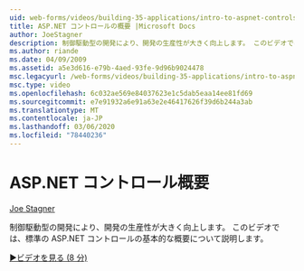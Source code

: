 ```yaml
---
uid: web-forms/videos/building-35-applications/intro-to-aspnet-controls
title: ASP.NET コントロールの概要 |Microsoft Docs
author: JoeStagner
description: 制御駆動型の開発により、開発の生産性が大きく向上します。 このビデオでは、標準の ASP.NET コントロールの基本的な概要について説明します。
ms.author: riande
ms.date: 04/09/2009
ms.assetid: a5e3d616-e79b-4aed-93fe-9d96b9024478
msc.legacyurl: /web-forms/videos/building-35-applications/intro-to-aspnet-controls
msc.type: video
ms.openlocfilehash: 6c032ae569e84037623e1c5dab5eaa14ee81fd69
ms.sourcegitcommit: e7e91932a6e91a63e2e46417626f39d6b244a3ab
ms.translationtype: MT
ms.contentlocale: ja-JP
ms.lasthandoff: 03/06/2020
ms.locfileid: "78440236"
---
```

# <a name="intro-to-aspnet-controls"></a>ASP.NET コントロール概要

[Joe Stagner](https://github.com/JoeStagner)

制御駆動型の開発により、開発の生産性が大きく向上します。 このビデオでは、標準の ASP.NET コントロールの基本的な概要について説明します。

[&#9654;ビデオを見る (8 分)](https://channel9.msdn.com/Blogs/ASP-NET-Site-Videos/intro-to-aspnet-controls)
